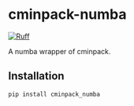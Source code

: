 # cminpack-numba

[![Ruff](https://img.shields.io/endpoint?url=https://raw.githubusercontent.com/astral-sh/ruff/main/assets/badge/v2.json)](https://github.com/astral-sh/ruff)

A numba wrapper of cminpack.

## Installation

```shell
pip install cminpack_numba
```
